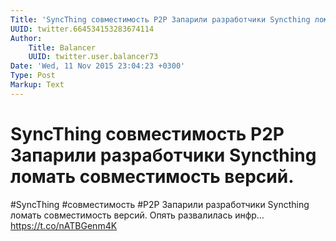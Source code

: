 ```yaml
---
Title: 'SyncThing совместимость P2P Запарили разработчики Syncthing ломать совместимость версий.'
UUID: twitter.664534153283674114
Author:
    Title: Balancer
    UUID: twitter.user.balancer73
Date: 'Wed, 11 Nov 2015 23:04:23 +0300'
Type: Post
Markup: Text
---
```


# SyncThing совместимость P2P Запарили разработчики Syncthing ломать совместимость версий.

#SyncThing #совместимость #P2P Запарили разработчики
Syncthing ломать совместимость версий. Опять развалилась
инфр… https://t.co/nATBGenm4K